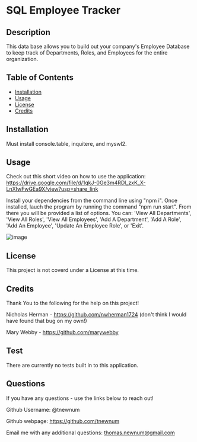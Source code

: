 # SQL Employee Tracker


## Description

This data base allows you to build out your company's Employee Database to keep track of Departments, Roles, and Employees for the entire organization. 

## Table of Contents

- [Installation](#installation)
- [Usage](#usage)
- [License](#license)
- [Credits](#credits)

## Installation

Must install console.table, inquitere, and myswl2.

## Usage

Check out this short video on how to use the application: 
https://drive.google.com/file/d/1qkJ-0Ge3m4RDl_zxK_X-LnXIwFwGEa9X/view?usp=share_link

Install your dependencies from the command line using "npm i". Once installed, lauch the program by running the command "npm run start". From there you will be provided a list of options. You can: 'View All Departments', 'View All Roles', 'View All Employees', 'Add A Department', 'Add A Role', 'Add An Employee', 'Update An Employee Role', or 'Exit'. 

![image](https://user-images.githubusercontent.com/117390778/221558529-564b9ab3-4b5f-496b-9f11-7d14c35cced6.png)


## License

This project is not coverd under a License at this time.

## Credits
Thank You to the following for the help on this project! 

Nicholas Herman - https://github.com/nwherman1724 (don't think I would have found that bug on my own!)

Mary Webby - https://github.com/marywebby

## Test

There are currently no tests built in to this application. 

## Questions

If you have any questions - use the links below to reach out!

Github Username: @tnewnum

Github webpage: https://github.com/tnewnum

Email me with any additional questions: thomas.newnum@gmail.com